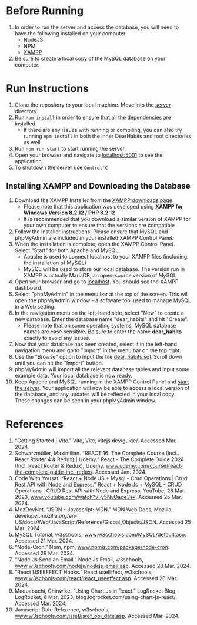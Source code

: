 # Before Running
1. In order to run the server and access the database, you will need to have the following installed on your computer:
    - NodeJS
    - NPM
    - [XAMPP](#installing-xampp-and-downloading-the-database)
2. Be sure to [create a local copy](#installing-xampp-and-downloading-the-database) of the MySQL [database](db/dear_habits.sql) on your computer.

# Run Instructions
1. Clone the repository to your local machine. Move into the [server](/server/) directory.
2. Run `npm install` in order to ensure that all the dependencies are installed.
    - If there are any issues with running or compiling, you can also try running `npm install` in both the inner DearHabits and root directories as well.
3. Run `npm run start` to start running the server.
4. Open your browser and navigate to [localhost:5001](http://localhost:5001) to see the application.
5. To shutdown the server use `Control C`

## Installing XAMPP and Downloading the Database
1. Download the XAMPP Installer from  the [XAMPP downloads page](https://www.apachefriends.org/download.html) 
    - Please note that this application was developed using **XAMPP for Windows Version 8.2.12 / PHP 8.2.12**
    - It is recommended that you download a similar version of XAMPP for your own computer to ensure that the versions are compatible
2. Follow the Installer instructions. Please ensure that MySQL and phpMyAdmin are included in your installed XAMPP Control Panel.
3. When the installation is complete, open the XAMPP Control Panel. Select "Start" for both Apache and MySQL.
    - Apache is used to connect localhost to your XAMPP files (including the installation of MySQL)
    - MySQL will be used to store our local database. The version run in XAMPP is actually MariaDB, an open-source version of MySQL
4. Open your browser and go to [localhost](http://localhost). You should see the XAMPP dashboard.
5. Select "phpMyAdmin" in the menu bar at the top of the screen. This will open the phpMyAdmin window - a software tool used to manage MySQL in a Web setting.
6. In the navigation menu on the left-hand side, select "New" to create a new database. Enter the database name "dear_habits" and hit "Create".
    - Please note that on some operating systems, MySQL database names are case sensitive. Be sure to enter the name **dear_habits** exactly to avoid any issues.
7. Now that your database has been created, select it in the left-hand navigation menu and go to "Import" in the menu bar on the top right.
8. Use the "Browse" option to input the file [dear_habits.sql](db/dear_habits.sql). Scroll down until you can hit the "Import" button.
9. phpMyAdmin will import all the relevant database tables and input some example data. Your local database is now ready.
10. Keep Apache and MySQL running in the XAMPP Control Panel and [start the server](#run-instructions). Your application will now be able to access a local version of the database, and any updates will be reflected in your local copy. These changes can be seen in your phpMyAdmin window.

# References
1. “Getting Started | Vite.” Vite, Vite, vitejs.dev/guide/. Accessed Mar. 2024. 
2. Schwarzmüller, Maximilian. “REACT 16: The Complete Course (Incl.. React Router 4 & Redux) | Udemy.” React - The Complete Guide 2024 (Incl. React Router & Redux), Udemy, www.udemy.com/course/react-the-complete-guide-incl-redux/. Accessed Jan. 2024. 
3. Code With Yousaf. “React + Node JS + Mysql - Crud Operations | Crud Rest API with Node and Express.” React + Node Js + MySQL - CRUD Operations | CRUD Rest API with Node and Express, YouTube, 28 Mar. 2023, www.youtube.com/watch?v=y5NvOade3sk. Accessed 25 Mar. 2024.
4. MozDevNet. “JSON - Javascript: MDN.” MDN Web Docs, Mozilla, developer.mozilla.org/en-US/docs/Web/JavaScript/Reference/Global_Objects/JSON. Accessed 25 Mar. 2024. 
5. MySQL Tutorial, w3schools, www.w3schools.com/MySQL/default.asp. Accessed 21 Mar. 2024. 
6. “Node-Cron.” Npm, npm, www.npmjs.com/package/node-cron. Accessed 28 Mar. 2024. 
7. “Node.Js Send an Email.” Node.Js Email, w3schools, www.w3schools.com/nodejs/nodejs_email.asp. Accessed 28 Mar. 2024. 
8. “React USEEFFECT Hooks.” React useEffect, w3schools, www.w3schools.com/react/react_useeffect.asp. Accessed 26 Mar. 2024. 
9. Maduabuchi, Chinwike. “Using Chart.Js in React.” LogRocket Blog, LogRocket, 6 Mar. 2023, blog.logrocket.com/using-chart-js-react/. Accessed Mar. 2024.
10. Javascript Date Reference, w3schools, www.w3schools.com/jsref/jsref_obj_date.asp. Accessed Mar. 2024. 